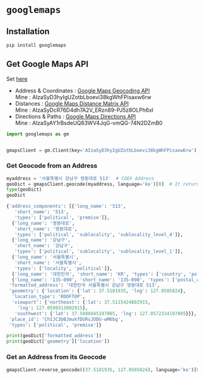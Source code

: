 # `googlemaps`


## Installation

```sh
pip install googlemaps
```

## Get Google Maps API

Set [here](https://developers.google.com/maps/)

* Address & Coordinates : [Google Maps Geocoding API](https://developers.google.com/maps/documentation/geocoding/start)  
Mine : AIzaSyD3hyIgUZotbLboevi38kgWhFPisaxw6rw  
* Distances : [Google Maps Distance Matrix API](https://developers.google.com/maps/documentation/distance-matrix/)  
Mine : AIzaSyDcR76D4dh7A2V_ERzn89-PJ5z8OLPh6xI
* Directions & Paths : [Google Maps Directions API](https://developers.google.com/maps/documentation/directions/)  
Mine : AIzaSyAY1rBsdeUQ83WV4JqG-vmQG-74N2DZmB0  


```py
import googlemaps as gm


gmapsClient = gm.Client(key='AIzaSyD3hyIgUZotbLboevi38kgWhFPisaxw6rw')
```

### Get Geocode from an Address
```py
myaddress = '서울특별시 강남구 영동대로 513'  # COEX Address
geoDict = gmapsClient.geocode(myaddress, language='ko')[0]  # It returns a list contains a dict only
type(geoDict)
geoDict
```

```py
{'address_components': [{'long_name': '513',
   'short_name': '513',
   'types': ['political', 'premise']},
  {'long_name': '영동대로',
   'short_name': '영동대로',
   'types': ['political', 'sublocality', 'sublocality_level_4']},
  {'long_name': '강남구',
   'short_name': '강남구',
   'types': ['political', 'sublocality', 'sublocality_level_1']},
  {'long_name': '서울특별시',
   'short_name': '서울특별시',
   'types': ['locality', 'political']},
  {'long_name': '대한민국', 'short_name': 'KR', 'types': ['country', 'political']},
  {'long_name': '135-090', 'short_name': '135-090', 'types': ['postal_code']}],
 'formatted_address': '대한민국 서울특별시 강남구 영동대로 513',
 'geometry': {'location': {'lat': 37.5101935, 'lng': 127.0585824},
  'location_type': 'ROOFTOP',
  'viewport': {'northeast': {'lat': 37.5115424802915,
    'lng': 127.0599313802915},
   'southwest': {'lat': 37.5088445197085, 'lng': 127.0572334197085}}},
 'place_id': 'ChIJC3bBJmukfDURsJODU-wM6bg',
 'types': ['political', 'premise']}
```

```py
print(geoDict['formatted_address'])
print(geoDict['geometry']['location'])
```

### Get an Address from its Geocode
```py
gmapsClient.reverse_geocode((37.5101935, 127.0585824), language='ko')[0]
```




